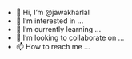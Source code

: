 - 👋 Hi, I’m @jawakharlal
- 👀 I’m interested in ...
- 🌱 I’m currently learning ...
- 💞️ I’m looking to collaborate on ...
- 📫 How to reach me ...

<!---
jawakharlal/jawakharlal is a ✨ special ✨ repository because its `README.md` (this file) appears on your GitHub profile.
You can click the Preview link to take a look at your changes.
--->
